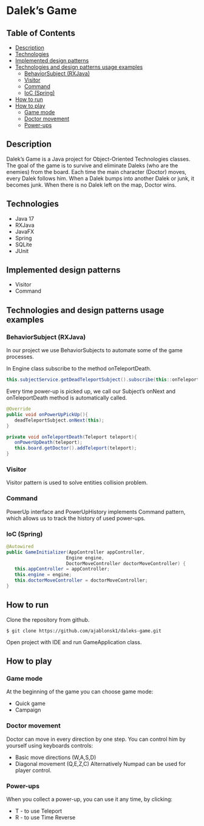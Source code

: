 # Dalek’s Game

## Table of Contents
  - [Description](#description)
  - [Technologies](#technologies)
  - [Implemented design patterns](#implemented-design-patterns)
  - [Technologies and design patterns usage examples](#technologies-and-design-patterns-usage-examples)
    - [BehaviorSubject (RXJava)](#behaviorsubject-rxjava)
    - [Visitor](#visitor)
    - [Command](#command)
    - [IoC (Spring)](#ioc-spring)
  - [How to run](#how-to-run)
  - [How to play](#how-to-play)
    - [Game mode](#game-mode)
    - [Doctor movement](#doctor-movement)
    - [Power-ups](#power-ups)

## Description
Dalek’s Game is a Java project for Object-Oriented Technologies classes. The goal of the game is to survive and eliminate Daleks (who are the enemies) from the board. Each time the main character (Doctor) moves, every Dalek follows him. When a Dalek bumps into another Dalek or junk, it becomes junk. When there is no Dalek left on the map, Doctor wins.

## Technologies
* Java 17
* RXJava
* JavaFX
* Spring 
* SQLite
* JUnit

## Implemented design patterns
* Visitor 
* Command

## Technologies and design patterns usage examples
### BehaviorSubject (RXJava)
In our project we use BehaviorSubjects to automate some of the game processes. 

In Engine class subscribe to the method onTeleportDeath.
```Java
this.subjectService.getDeadTeleportSubject().subscribe(this::onTeleportDeath);
```
Every time power-up is picked up, we call our Subject’s onNext and onTeleportDeath method is automatically called.
```Java
@Override
public void onPowerUpPickUp(){
   deadTeleportSubject.onNext(this);
}
```

```Java
private void onTeleportDeath(Teleport teleport){
   onPowerUpDeath(teleport);
   this.board.getDoctor().addTeleport(teleport);
}
```

### Visitor
Visitor pattern is used to solve entities collision problem. 
### Command
PowerUp interface and PowerUpHistory implements Command pattern, which allows us to track the history of used power-ups.

### IoC (Spring)

```Java
@Autowired
public GameInitializer(AppController appController,
                      Engine engine,
                      DoctorMoveController doctorMoveController) {
   this.appController = appController;
   this.engine = engine;
   this.doctorMoveController = doctorMoveController;
}
```

## How to run
Clone the repository from github.
```
$ git clone https://github.com/ajablonsk1/daleks-game.git
```
Open project with IDE and run GameApplication class.

## How to play
### Game mode
At the beginning of the game you can choose game mode:
* Quick game 
* Campaign 

### Doctor movement 
Doctor can move in every direction by one step. You can control him by yourself using keyboards controls: 
* Basic move directions (W,A,S,D)
* Diagonal movement (Q,E,Z,C)
Alternatively Numpad can be used for player control.

### Power-ups
When you collect a power-up, you can use it any time, by clicking:
* T - to use Teleport
* R - to use Time Reverse


